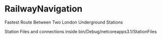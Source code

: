# RailwayNavigation
Fastest Route Between Two London Underground Stations

Station Files and connections inside bin/Debug/netcoreapps3.1/StationFiles
